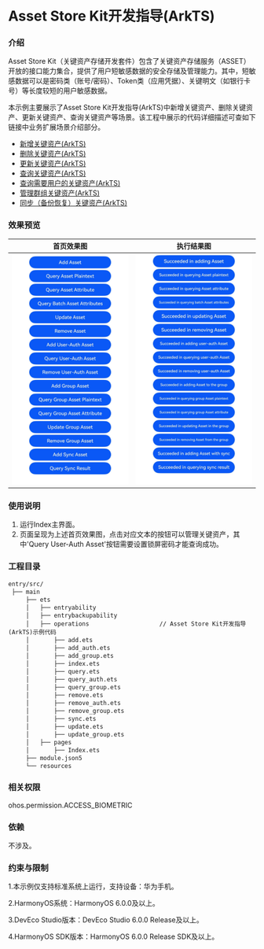 # Asset Store Kit开发指导(ArkTS)

### 介绍

Asset Store Kit（关键资产存储开发套件）包含了关键资产存储服务（ASSET）开放的接口能力集合，提供了用户短敏感数据的安全存储及管理能力。其中，短敏感数据可以是密码类（账号/密码）、Token类（应用凭据）、关键明文（如银行卡号）等长度较短的用户敏感数据。

本示例主要展示了Asset Store Kit开发指导(ArkTS)中新增关键资产、删除关键资产、更新关键资产、查询关键资产等场景。该工程中展示的代码详细描述可查如下链接中业务扩展场景介绍部分。

- [新增关键资产(ArkTS)](https://docs.openharmony.cn/pages/v6.0/zh-cn/application-dev/security/AssetStoreKit/asset-js-add.md)
- [删除关键资产(ArkTS)](https://docs.openharmony.cn/pages/v6.0/zh-cn/application-dev/security/AssetStoreKit/asset-js-remove.md)
- [更新关键资产(ArkTS)](https://docs.openharmony.cn/pages/v6.0/zh-cn/application-dev/security/AssetStoreKit/asset-js-update.md)
- [查询关键资产(ArkTS)](https://docs.openharmony.cn/pages/v6.0/zh-cn/application-dev/security/AssetStoreKit/asset-js-query.md)
- [查询需要用户的关键资产(ArkTS)](https://docs.openharmony.cn/pages/v6.0/zh-cn/application-dev/security/AssetStoreKit/asset-js-query-auth.md)
- [管理群组关键资产(ArkTS)](https://docs.openharmony.cn/pages/v6.0/zh-cn/application-dev/security/AssetStoreKit/asset-js-group-access-control.md)
- [同步（备份恢复）关键资产(ArkTS)](https://docs.openharmony.cn/pages/v6.0/zh-cn/application-dev/security/AssetStoreKit/asset-js-sync.md)

### 效果预览

| 首页效果图                                                   | 执行结果图                                                   |
| ------------------------------------------------------------ | ------------------------------------------------------------ |
| <img src="./screenshots/AssetStoreArkTS1.png" style="zoom: 50%;" /> | <img src="./screenshots/AssetStoreArkTS2.png" style="zoom: 50%;" /> |

### 使用说明

1. 运行Index主界面。
2. 页面呈现为上述首页效果图，点击对应文本的按钮可以管理关键资产，其中'Query User-Auth Asset'按钮需要设置锁屏密码才能查询成功。

### 工程目录

```
entry/src/
 ├── main
     ├── ets
     │   ├── entryability
     │   ├── entrybackupability
     │   ├── operations                    // Asset Store Kit开发指导(ArkTS)示例代码
     │       ├── add.ets
     │       ├── add_auth.ets
     │       ├── add_group.ets
     │       ├── index.ets
     │       ├── query.ets
     │       ├── query_auth.ets
     │       ├── query_group.ets
     │       ├── remove.ets
     │       ├── remove_auth.ets
     │       ├── remove_group.ets
     │       ├── sync.ets
     │       ├── update.ets
     │       ├── update_group.ets
     │   ├── pages
     │       ├── Index.ets
     ├── module.json5
     └── resources
```

### 相关权限

ohos.permission.ACCESS_BIOMETRIC

### 依赖

不涉及。

### 约束与限制

1.本示例仅支持标准系统上运行，支持设备：华为手机。

2.HarmonyOS系统：HarmonyOS 6.0.0及以上。

3.DevEco Studio版本：DevEco Studio 6.0.0 Release及以上。

4.HarmonyOS SDK版本：HarmonyOS 6.0.0 Release SDK及以上。